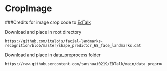 # CropImage

###Credits for image crop code to [EdTalk](https://github.com/tanshuai0219/EDTalk)

Download and place in root directory

```
https://github.com/italojs/facial-landmarks-recognition/blob/master/shape_predictor_68_face_landmarks.dat
```

Download and place in data_preprocess folder

```
https://raw.githubusercontent.com/tanshuai0219/EDTalk/main/data_preprocess/M003_template.npy
```
